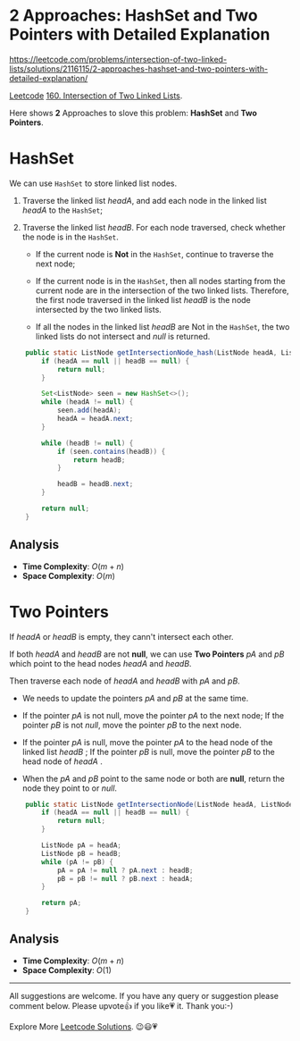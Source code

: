# 2 Approaches: HashSet and Two Pointers with Detailed Explanation

https://leetcode.com/problems/intersection-of-two-linked-lists/solutions/2116115/2-approaches-hashset-and-two-pointers-with-detailed-explanation/

[Leetcode](https://leetcode.com/) [160. Intersection of Two Linked Lists](https://leetcode.com/problems/intersection-of-two-linked-lists).

Here shows **2** Approaches to slove this problem: **HashSet** and **Two Pointers**.


# HashSet

We can use $\texttt{HashSet}$ to store linked list nodes.

1. Traverse the linked list $\textit{headA}$, and add each node in the linked list $\textit{headA}$ to the $\texttt{HashSet}$;

2. Traverse the linked list $\textit{headB}$. For each node traversed, check whether the node is in the $\texttt{HashSet}$.
	- If the current node is **Not** in the $\texttt{HashSet}$, continue to traverse the next node;
	
	- If the current node is in the $\texttt{HashSet}$, then all nodes starting from the current node are in the intersection of the two linked lists. Therefore, the first node traversed in the linked list $\textit{headB}$ is the node intersected by the two linked lists.
	
	- If all the nodes in the linked list $\textit{headB}$ are Not in the $\texttt{HashSet}$, the two linked lists do not intersect and $\textit{null}$ is returned.

```java
    public static ListNode getIntersectionNode_hash(ListNode headA, ListNode headB) {
        if (headA == null || headB == null) {
            return null;
        }

        Set<ListNode> seen = new HashSet<>();
        while (headA != null) {
            seen.add(headA);
            headA = headA.next;
        }

        while (headB != null) {
            if (seen.contains(headB)) {
                return headB;
            }

            headB = headB.next;
        }

        return null;
    }
```

## Analysis

- **Time Complexity**: $O(m + n)$
- **Space Complexity**: $O(m)$


# Two Pointers

If $\textit{headA}$ or $\textit{headB}$ is empty, they cann't intersect each other.

If both $\textit{headA}$ and $\textit{headB}$ are not **null**, we can use **Two Pointers** $\textit{pA}$ and $\textit{pB}$ which point to the head nodes $\textit{headA}$ and $\textit{headB}$. 

Then traverse each node of $\textit{headA}$ and $\textit{headB}$ with $\textit{pA}$ and $\textit{pB}$. 

- We needs to update the pointers $\textit{pA}$ and $\textit{pB}$ at the same time.

- If the pointer $\textit{pA}$ is not null, move the pointer $\textit{pA}$ to the next node; If the pointer $\textit{pB}$ is not $\textit{null}$, move the pointer $\textit{pB}$ to the next node.

- If the pointer $\textit{pA}$ is null, move the pointer $\textit{pA}$ to the head node of the linked list $\textit{headB}$ ; If the pointer $\textit{pB}$ is null, move the pointer $\textit{pB}$ to the head node of $\textit{headA}$ .

- When the $\textit{pA}$ and $\textit{pB}$ point to the same node or both are **null**, return the node they point to or $\textit{null}$.

```java
    public static ListNode getIntersectionNode(ListNode headA, ListNode headB) {
        if (headA == null || headB == null) {
            return null;
        }

        ListNode pA = headA;
        ListNode pB = headB;
        while (pA != pB) {
            pA = pA != null ? pA.next : headB;
            pB = pB != null ? pB.next : headA;
        }

        return pA;
    }
```

## Analysis

- **Time Complexity**: $O(m + n)$
- **Space Complexity**: $O(1)$


--------------------------

All suggestions are welcome. 
If you have any query or suggestion please comment below.
Please upvote👍 if you like💗 it. Thank you:-)

Explore More [Leetcode Solutions](https://leetcode.com/discuss/general-discussion/1868912/My-Leetcode-Solutions-All-In-One). 😉😃💗

